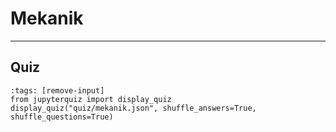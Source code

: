 # Mekanik 
_____________________________________________

## Quiz

```{code-cell} ipython3
:tags: [remove-input]
from jupyterquiz import display_quiz
display_quiz("quiz/mekanik.json", shuffle_answers=True, shuffle_questions=True)
```